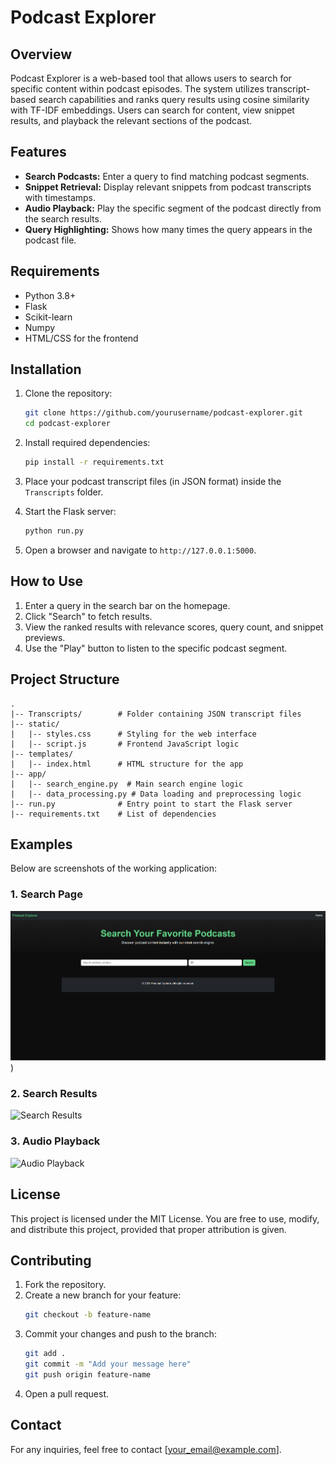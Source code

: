# Podcast Explorer

## Overview
Podcast Explorer is a web-based tool that allows users to search for specific content within podcast episodes. The system utilizes transcript-based search capabilities and ranks query results using cosine similarity with TF-IDF embeddings. Users can search for content, view snippet results, and playback the relevant sections of the podcast.

## Features
- **Search Podcasts:** Enter a query to find matching podcast segments.
- **Snippet Retrieval:** Display relevant snippets from podcast transcripts with timestamps.
- **Audio Playback:** Play the specific segment of the podcast directly from the search results.
- **Query Highlighting:** Shows how many times the query appears in the podcast file.

## Requirements
- Python 3.8+
- Flask
- Scikit-learn
- Numpy
- HTML/CSS for the frontend

## Installation
1. Clone the repository:
    ```bash
    git clone https://github.com/yourusername/podcast-explorer.git
    cd podcast-explorer
    ```

2. Install required dependencies:
    ```bash
    pip install -r requirements.txt
    ```

3. Place your podcast transcript files (in JSON format) inside the `Transcripts` folder.

4. Start the Flask server:
    ```bash
    python run.py
    ```

5. Open a browser and navigate to `http://127.0.0.1:5000`.

## How to Use
1. Enter a query in the search bar on the homepage.
2. Click "Search" to fetch results.
3. View the ranked results with relevance scores, query count, and snippet previews.
4. Use the "Play" button to listen to the specific podcast segment.

## Project Structure
```
.
|-- Transcripts/        # Folder containing JSON transcript files
|-- static/
|   |-- styles.css      # Styling for the web interface
|   |-- script.js       # Frontend JavaScript logic
|-- templates/
|   |-- index.html      # HTML structure for the app
|-- app/
|   |-- search_engine.py  # Main search engine logic
|   |-- data_processing.py # Data loading and preprocessing logic
|-- run.py              # Entry point to start the Flask server
|-- requirements.txt    # List of dependencies
```

## Examples
Below are screenshots of the working application:

### 1. Search Page
![Search Page](https://github.com/Shalritvik/CSCI626_Information_Retreival/blob/main/Project/Home.png))

### 2. Search Results
![Search Results](./images/search_results.png)

### 3. Audio Playback
![Audio Playback](./images/audio_playback.png)

## License
This project is licensed under the MIT License. You are free to use, modify, and distribute this project, provided that proper attribution is given.

## Contributing
1. Fork the repository.
2. Create a new branch for your feature:
    ```bash
    git checkout -b feature-name
    ```
3. Commit your changes and push to the branch:
    ```bash
    git add .
    git commit -m "Add your message here"
    git push origin feature-name
    ```
4. Open a pull request.

## Contact
For any inquiries, feel free to contact [your_email@example.com].

